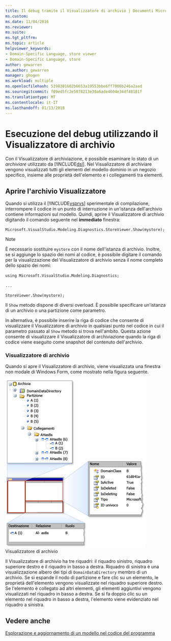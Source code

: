 ```yaml
---
title: Il debug tramite il Visualizzatore di archivio | Documenti Microsoft
ms.custom: 
ms.date: 11/04/2016
ms.reviewer: 
ms.suite: 
ms.tgt_pltfrm: 
ms.topic: article
helpviewer_keywords:
- Domain-Specific Language, store viewer
- Domain-Specific Language, store
author: gewarren
ms.author: gewarren
manager: ghogen
ms.workload: multiple
ms.openlocfilehash: 5398301602b6653a19553bbe6ff7006b246a2aad
ms.sourcegitcommit: f89ed5fc2e5078213e30a6ade4604e34df48181f
ms.translationtype: MT
ms.contentlocale: it-IT
ms.lasthandoff: 01/13/2018
---
```

# <a name="debugging-by-using-the-store-viewer"></a>Esecuzione del debug utilizzando il Visualizzatore di archivio
Con il Visualizzatore di archiviazione, è possibile esaminare lo stato di un *archiviare* utilizzato da [!INCLUDE[dsl](../modeling/includes/dsl_md.md)]. Nel Visualizzatore di archiviare vengono visualizzati tutti gli elementi del modello dominio in un negozio specifico, insieme alle proprietà dell'elemento e i collegamenti tra elementi.  
  
## <a name="opening-store-viewer"></a>Aprire l'archivio Visualizzatore  
 Quando si utilizza il [!INCLUDE[vsprvs](../code-quality/includes/vsprvs_md.md)] sperimentale di compilazione, interrompere il codice in un punto di interruzione in un'istanza dell'archivio contiene informazioni sul modello. Quindi, aprire il Visualizzatore di archivio digitando il comando seguente nel **immediato** finestra:  
  
```  
Microsoft.VisualStudio.Modeling.Diagnostics.StoreViewer.Show(mystore);  
```  
  
> [!NOTE]
>  È necessario sostituire `mystore` con il nome dell'istanza di archivio. Inoltre, se si aggiunge lo spazio dei nomi al codice, è possibile digitare il comando per la visualizzazione del Visualizzatore di archivio senza il nome completo dello spazio dei nomi:  
>   
>  `using Microsoft.VisualStudio.Modeling.Diagnostics;`  
>   
>  `...`  
>   
>  `StoreViewer.Show(mystore);`  
  
 Il `Show` metodo dispone di diversi overload. È possibile specificare un'istanza di un archivio o una partizione come parametro.  
  
 In alternativa, è possibile inserire la riga di codice che consente di visualizzare il Visualizzatore di archivio in qualsiasi punto nel codice in cui il parametro passato al `Show` metodo si trova nell'ambito. Questa azione consente di visualizzare il Visualizzatore di archiviazione quando la riga di codice viene eseguito come snapshot del contenuto dell'archivio.  
  
### <a name="using-store-viewer"></a>Visualizzatore di archivio  
 Quando si apre il Visualizzatore di archivio, viene visualizzata una finestra non modale di Windows Form, come mostrato nella figura seguente.  
  
 ![](../modeling/media/storeviewer2.png "storeviewer2")  
Visualizzatore di archivio  
  
 Il Visualizzatore di archivio ha tre riquadri: il riquadro sinistro, riquadro superiore destro e il riquadro in basso a destra. Riquadro di sinistra è una visualizzazione albero dei tipi di `DomainDataDirectory` membro di un archivio. Se si espande il nodo di partizione e fare clic su un elemento, le proprietà dell'elemento vengono visualizzate nel riquadro superiore destro. Se l'elemento è collegato ad altri elementi, gli elementi aggiuntivi vengono visualizzati nel riquadro in basso a destra. Se si fa doppio clic su un elemento nel riquadro in basso a destra, l'elemento viene evidenziato nel riquadro a sinistra.  
  
## <a name="see-also"></a>Vedere anche  
 [Esplorazione e aggiornamento di un modello nel codice del programma](../modeling/navigating-and-updating-a-model-in-program-code.md)
